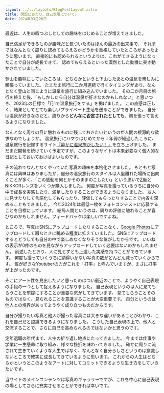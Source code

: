 ```yaml
---
layout: ../../layouts/BlogPostLayout.astro
title: 開設にあたり、自己表現について。
date: 2024年03月20日
---
```


最近は、人生の暇つぶしとしての趣味をはじめることが増えてきました。

自己満足ができるものが趣味だと気づいたのはほんの最近の出来事で、
それまではなんとなく周りに認めてもらえるかどうかを重視していたところがあったように思います。
直接的にも認められるというよりは、これができるようになったことで自分が成長できて、
認めてもらえるといった漠然とした動機に突き動かされていました。

登山を趣味にしていたころは、どちらかというと下山したあとの温泉を楽しみに頑張っていました。
たまたま旅行に二か月連続で行くタイミングがあり、なんとなく登山と同じように温泉を旅行に組み込んでいました。
その二か月目の旅行を終えた後、「もしかしたら自分は温泉が好きなのかもしれない」と思いつき、2023年の目標で「月1で温泉旅行をする」を掲げました。
この直感は正しく、結果としてとても楽しいプライベート生活を送ることができました。
自分は温泉が好きなのだと、周りから**どんなに否定されたとしても**、胸を張って言えるようになりました。

なんとなく周りの目に触れるものに残しておきたいというのが人間の根源的な欲求なのでしょうか。
温泉旅行にハマりはじめてから１年弱が経過したころに、温泉旅行を記録するサイト[『静かに温泉旅がしたい！』](https://www.onsen-tabi.net/)を立ち上げました。
まだまだ開発を続けていく予定ですが、このようなサイトは本来必要なく個人的な日記としておいておけばよいものです。

その流れでなんとなくやっていた写真の趣味を本格化させました。
もともと写真には興味はありましたが、自分の温泉旅行のスタイルは人里離れた場所に出向くことが多く、「この感動を何とかそのままのこしたい」という思いで[Z6ii](https://www.nikon-image.com/products/mirrorless/lineup/z_6_2/)とNIKKORレンズをいくつか購入しました。
何度か写真を撮っているうちに自分の中で成長を実感したり、満足したりすることができるようになりました。
友人に見せたりして言語化してもらったり、評価してもらったりすることで内省を深めることもできました。
今年2024年は最低一枚をフォトコンテストに応募することを目標にしています。
結局人間というのは、周りの評価に触れることが喜びなのかもしれません。フィードバックは楽しいですよね。

ところで、写真はSNSにアップロードしたりすることなく、[Google Photos](https://www.google.com/intl/ja/photos/about/)にアップロードして暇なときに眺める程度に抑えていました。
SNSにアップロードするとどうしても自分の中で楽しめなくなりそうな気がしたからです。
いいねの表示が0件のものを見ながらアップロードしていく必要はないのかもしれません。
前述したとおり、人に見せずとも上達した実感を持つことができています。
何度も撮っていくうちに納得いかない写真の数がどんどん減っていくからです。
僕が好きなYoutuberの方がこれを「打率」と呼んでいますが、まさに打率が上がったのです。

そこにアート性を見出したいと思ったのはつい最近のことで、ようやく自己表現の手段の一つとして捉えるようになりました。
自己表現というのは人に見てもらうことを前提にすることが重要な気がしてきています。
見てもらうことそのものではなく、見られることを意識することが大変重要です。
自分というのは他人との境界があってようやく成り立つものだからです。

自分が撮りたい写真と他人が撮った写真には大きな違いがあることがわかり、これを自己だと認識できるようになりました。
こうした自己表現の上で、他人と交流することで、さらに自己を高められるのではないかと思うのです。

定年退職の年代まで、人生の折り返し地点にたってきました。
今までは仕事や学業に一生懸命に取り組み、様々な挫折を味わってきました。
確かに周りに流されて生きていくような人生ではなく、なんとなく自分らしさというのは意識しないところで確実に成長してきているように思います。
これからの人生はどちらかというとこのようなアートに対してコミットできるような生き方をしていきたいです。

当サイトのメインコンテンツは写真のギャラリーですが、これを中心に自己表現の場としてさらに充実させることができれば幸いです。
